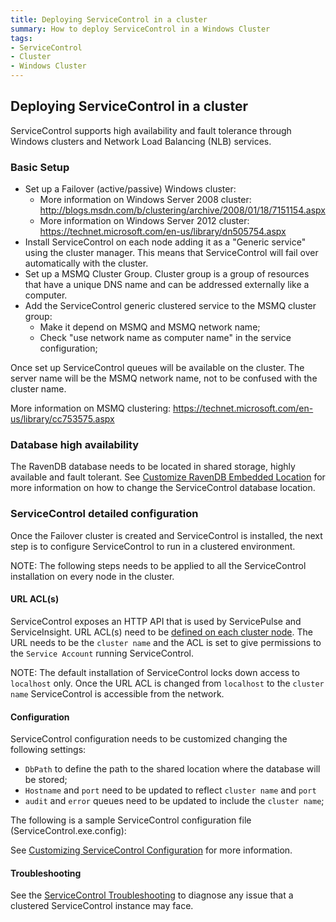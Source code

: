 ```yaml
---
title: Deploying ServiceControl in a cluster
summary: How to deploy ServiceControl in a Windows Cluster
tags:
- ServiceControl
- Cluster
- Windows Cluster
---
```


## Deploying ServiceControl in a cluster

ServiceControl supports high availability and fault tolerance through Windows clusters and Network Load Balancing (NLB) services.


### Basic Setup

* Set up a Failover (active/passive) Windows cluster:
	* More information on Windows Server 2008 cluster: http://blogs.msdn.com/b/clustering/archive/2008/01/18/7151154.aspx
	* More information on Windows Server 2012 cluster: https://technet.microsoft.com/en-us/library/dn505754.aspx
* Install ServiceControl on each node adding it as a "Generic service" using the cluster manager. This means that ServiceControl will fail over automatically with the cluster. 
* Set up a MSMQ Cluster Group. Cluster group is a group of resources that have a unique DNS name and can be addressed externally like a computer. 
* Add the ServiceControl generic clustered service to the MSMQ cluster group:
	* Make it depend on MSMQ and MSMQ network name;
	* Check "use network name as computer name" in the service configuration;

Once set up ServiceControl queues will be available on the cluster. The server name will be the MSMQ network name, not to be confused with the cluster name.

More information on MSMQ clustering: https://technet.microsoft.com/en-us/library/cc753575.aspx 


### Database high availability

The RavenDB database needs to be located in shared storage, highly available and fault tolerant. See [Customize RavenDB Embedded Location](configure-ravendb-location.md) for more information on how to change the ServiceControl database location.


### ServiceControl detailed configuration

Once the Failover cluster is created and ServiceControl is installed, the next step is to configure ServiceControl to run in a clustered environment.

NOTE: The following steps needs to be applied to all the ServiceControl installation on every node in the cluster.


#### URL ACL(s)

ServiceControl exposes an HTTP API that is used by ServicePulse and ServiceInsight. URL ACL(s) need to be [defined on each cluster node](/servicecontrol/setting-custom-hostname.md#updating-urlacl-settings). The URL needs to be the `cluster name` and the ACL is set to give permissions to the `Service Account` running ServiceControl.

NOTE: The default installation of ServiceControl locks down access to `localhost` only. Once the URL ACL is changed from `localhost` to the `cluster name` ServiceControl is accessible from the network.


#### Configuration

ServiceControl configuration needs to be customized changing the following settings:

* `DbPath` to define the path to the shared location where the database will be stored;
* `Hostname` and `port` need to be updated to reflect `cluster name` and `port`
*  `audit` and `error` queues need to be updated to include the `cluster name`;

The following is a sample ServiceControl configuration file (ServiceControl.exe.config):

<!-- import SCClusterAppSettings -->

See [Customizing ServiceControl Configuration](/servicecontrol/creating-config-file.md) for more information. 


#### Troubleshooting

See the [ServiceControl Troubleshooting](/servicecontrol/troubleshooting.md) to diagnose any issue that a clustered ServiceControl instance may face.
